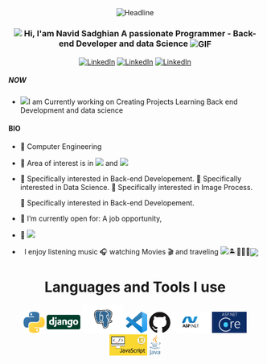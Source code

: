   <div align=center>
        <img src="https://readme-typing-svg.herokuapp.com?color=%236FDA44&size=32&center=true&vCenter=true&width=600&height=50&lines=Hello+World!" alt="Headline" />
    </div>

<h3 align="center"> 
    <img src="https://media.giphy.com/media/hvRJCLFzcasrR4ia7z/giphy.gif" width="21"></a> Hi, I'am Navid Sadghian A passionate Programmer - Back-end Developer and data Science <img align="center" alt="GIF" width="30"  src="https://media.giphy.com/media/H6KusZ8pzxtyymblnE/giphy.gif" width="36"/>
</h3> 
 
<p align="center"> 
    <a href="https://www.linkedin.com/in/#" target="_blank"><img alt="LinkedIn" src="https://img.shields.io/badge/LinkedIn-0077B5?style=for-the-badge&logo=linkedin&logoColor=white"></a>
    <a href="https://t.me/azsoftir" target="_blank"><img alt="LinkedIn" src="https://img.shields.io/badge/Telegram-1DA1F2?style=for-the-badge&logo=telegram&logoColor=white"></a>
    <a href="mailto:azsoftir@gmail.com" target="_blank"><img alt="LinkedIn" src="https://img.shields.io/badge/Gmail-D14836?style=for-the-badge&logo=gmail&logoColor=white"></a>
</p> 

##### NOW
- <img src="https://github.com/TheDudeThatCode/TheDudeThatCode/blob/master/Assets/Developer.gif" width="28">I am Currently working on Creating Projects  Learning Back end Development and data science

#### BIO

- 🏢 Computer Engineering  
- 🔭 Area of interest is in <img src="https://img.shields.io/badge/Web-green"> and <img src="https://img.shields.io/badge/Computer Science-red">
- 🎯 Specifically interested in Back-end Developement.
  🎯 Specifically interested in Data Science.
  🎯 Specifically interested in Image Process.
  
  🎯 Specifically interested in Back-end Developement.
- 🤔 I’m currently open for: A job opportunity,
- 🌱 <img src="https://img.shields.io/badge/ I Never Stop Learning-red">
- &nbsp; I enjoy listening music 🎧 watching Movies 🎬 and traveling <img src="https://media.giphy.com/media/VgCDAzcKvsR6OM0uWg/giphy.gif" width="30">🏝️🗻🌄🗿<img align ='center' width ='20' src="https://github.com/TheDudeThatCode/TheDudeThatCode/blob/master/Assets/Earth.gif" width="18">

<h1 align="center"> Languages and Tools I use </h1>
<p align="center">
<code><a href="https://www.python.org/"><img alt="Python" title="Python" src="./assets/python.png" height="42"></a></code>
<code><a href="https://www.djangoproject.com/"><img alt="Django" title="Django" src="./assets/Django-Logo.png" height="42"></a></code>
<code><a href="https://www.postgresql.org/"><img alt="PostgreSQL" title="PostgreSQL" src="./assets/postgresql.png" height="55"></a></code>
<code><a href="https://code.visualstudio.com/"><img alt="Vs code" title="Vs code" src="./assets/vscode.png" height="42"></a></code>
<code><a href="https://github.com/"><img alt="GitHub" title="GitHub" src="./assets/github.png" height="42"></a></code>
<code><a href="https://www.asp.net/"><img alt="aspnet" title="aspnet" src="./assets/aspnet.png" height="42"></a></code>
<code><a href="https://dotnet.microsoft.com/en-us/apps/aspnet/"><img alt="aspnetcore" title="aspnetcore" src="./assets/aspnetcore.png" height="42"></a></code>
<code><a href="#"><img alt="javascript" title="javascript" src="./assets/javascript.png" height="42"></a></code>
<code><a href="https://java.com/"><img alt="aspnetcore" title="java" src="./assets/java.png" height="42"></a></code>
</p>
